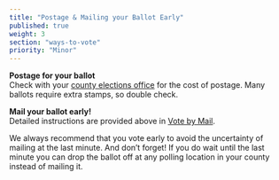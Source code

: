 ```yaml
---
title: "Postage & Mailing your Ballot Early"
published: true
weight: 3
section: "ways-to-vote"
priority: "Minor"
---
```


**Postage for your ballot**  
Check with your [county elections office](#section-election-office-contact) for the cost of postage.  Many ballots require extra stamps, so double check.  

**Mail your ballot early!**  
Detailed instructions are provided above in [Vote by Mail](#item-vote-by-mail).  

We always recommend that you vote early to avoid the uncertainty of mailing at the last minute.  And don’t forget! If you do wait until the last minute you can drop the ballot off at any polling location in your county instead of mailing it.  
